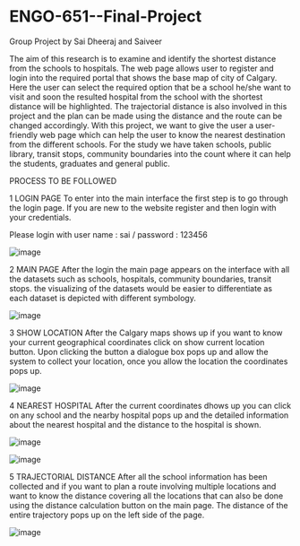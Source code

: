 # ENGO-651--Final-Project
Group Project by Sai Dheeraj and Saiveer

The aim of this research is to examine and identify the shortest distance from the schools to hospitals. The web page allows user to register and login into the required portal that shows the base map of city of Calgary. Here the user can select the required option that be a school he/she want to visit and soon the resulted hospital from the school with the shortest distance will be highlighted. The trajectorial distance is also involved in this project and the plan can be made using the distance and the route can be changed accordingly.
With this project, we want to give the user a user-friendly web page which can help the user to know the nearest destination from the different schools. For the study we have taken schools, public library, transit stops, community boundaries into the count where it can help the students, graduates and general public.

	
 PROCESS TO BE FOLLOWED
 
1 LOGIN PAGE
To enter into the main interface the first step is to go through the login page. If you are new to the website register and then login with your credentials.

Please login with 
user name : sai /
password : 123456

 ![image](https://user-images.githubusercontent.com/77888103/115922397-11e1c800-a43a-11eb-867c-e39404fe4860.png)



2 MAIN PAGE
After the login the main page appears on the interface with all the datasets such as schools, hospitals, community boundaries, transit stops. the visualizing of the datasets would be easier to differentiate as each dataset is depicted with different symbology.

 ![image](https://user-images.githubusercontent.com/77888103/115922440-202fe400-a43a-11eb-99e7-88d1e191ea56.png)



3	SHOW LOCATION
After the Calgary maps shows up if you want to know your current geographical coordinates click on show current location button. Upon clicking the button a dialogue box pops up and allow the system to collect your location, once you allow the location the coordinates pops up.

 ![image](https://user-images.githubusercontent.com/77888103/115922466-2920b580-a43a-11eb-8ec2-a7ccba52376a.png)


4	NEAREST HOSPITAL
After the current coordinates dhows up you can click on any school and the nearby hospital pops up and the detailed information about the nearest hospital and the distance to the hospital is shown. 

 
![image](https://user-images.githubusercontent.com/77888103/115922499-35a50e00-a43a-11eb-935e-1ea1f1628a34.png)


![image](https://user-images.githubusercontent.com/77888103/115922532-40f83980-a43a-11eb-833d-4d06052cb4e2.png)

 



5	TRAJECTORIAL DISTANCE
After all the school information has been collected and if you want to plan a route involving multiple locations and want to know the distance covering all the locations that can also be done using the distance calculation button on the main page. The distance of the entire trajectory pops up on the left side of the page.

 ![image](https://user-images.githubusercontent.com/77888103/115922553-4786b100-a43a-11eb-8384-2367bd61d6c1.png)
